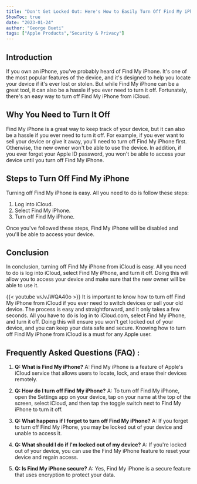 ```yaml
---
title: "Don't Get Locked Out: Here's How to Easily Turn Off Find My iPhone From iCloud!"
ShowToc: true 
date: "2023-01-24"
author: "George Bueti" 
tags: ["Apple Products","Security & Privacy"]
---
```

## Introduction

If you own an iPhone, you've probably heard of Find My iPhone. It's one of the most popular features of the device, and it's designed to help you locate your device if it's ever lost or stolen. But while Find My iPhone can be a great tool, it can also be a hassle if you ever need to turn it off. Fortunately, there's an easy way to turn off Find My iPhone from iCloud. 

## Why You Need to Turn It Off

Find My iPhone is a great way to keep track of your device, but it can also be a hassle if you ever need to turn it off. For example, if you ever want to sell your device or give it away, you'll need to turn off Find My iPhone first. Otherwise, the new owner won't be able to use the device. In addition, if you ever forget your Apple ID password, you won't be able to access your device until you turn off Find My iPhone. 

## Steps to Turn Off Find My iPhone

Turning off Find My iPhone is easy. All you need to do is follow these steps: 

1. Log into iCloud. 
2. Select Find My iPhone. 
3. Turn off Find My iPhone. 

Once you've followed these steps, Find My iPhone will be disabled and you'll be able to access your device. 

## Conclusion

In conclusion, turning off Find My iPhone from iCloud is easy. All you need to do is log into iCloud, select Find My iPhone, and turn it off. Doing this will allow you to access your device and make sure that the new owner will be able to use it.

{{< youtube vrJvJWQA40o >}} 
It is important to know how to turn off Find My iPhone from iCloud if you ever need to switch devices or sell your old device. The process is easy and straightforward, and it only takes a few seconds. All you have to do is log in to iCloud.com, select Find My iPhone, and turn it off. Doing this will ensure you won't get locked out of your device, and you can keep your data safe and secure. Knowing how to turn off Find My iPhone from iCloud is a must for any Apple user.

## Frequently Asked Questions (FAQ) :
1. **Q: What is Find My iPhone?**
A: Find My iPhone is a feature of Apple's iCloud service that allows users to locate, lock, and erase their devices remotely.

2. **Q: How do I turn off Find My iPhone?**
A: To turn off Find My iPhone, open the Settings app on your device, tap on your name at the top of the screen, select iCloud, and then tap the toggle switch next to Find My iPhone to turn it off.

3. **Q: What happens if I forget to turn off Find My iPhone?**
A: If you forget to turn off Find My iPhone, you may be locked out of your device and unable to access it.

4. **Q: What should I do if I'm locked out of my device?**
A: If you're locked out of your device, you can use the Find My iPhone feature to reset your device and regain access.

5. **Q: Is Find My iPhone secure?**
A: Yes, Find My iPhone is a secure feature that uses encryption to protect your data.


